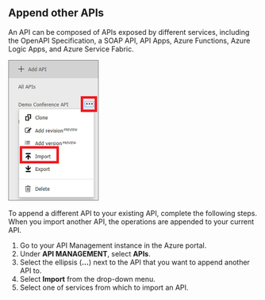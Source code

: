 ## Append other APIs

An API can be composed of APIs exposed by different services, including the OpenAPI Specification, a SOAP API, API Apps, Azure Functions, Azure Logic Apps, and Azure Service Fabric.

![Import an API](./media/api-management-append-apis/import.png)

To append a different API to your existing API, complete the following steps. When you import another API, the operations are appended to your current API.

1. Go to your API Management instance in the Azure portal.
2. Under **API MANAGEMENT**, select **APIs**.
3. Select the ellipsis (**...**) next to the API that you want to append another API to.
4. Select **Import** from the drop-down menu.
5. Select one of services from which to import an API.


